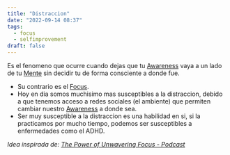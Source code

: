 ```yaml
---
title: "Distraccion"
date: "2022-09-14 08:37"
tags: 
  - focus
  - selfimprovement
draft: false
---
```

Es el fenomeno que ocurre cuando dejas que tu [Awareness](es/notes/Awareness.md) vaya a un lado de tu [Mente](es/notes/Mente.md) sin decidir tu de forma consciente a donde fue. 

- Su contrario es el [Focus](es/notes/Focus.md).
- Hoy en dia somos muchisimo mas susceptibles a la distraccion, debido a que tenemos acceso a redes sociales (el ambiente) que permiten cambiar nuestro [Awareness](es/notes/Awareness.md) a donde sea. 
- Ser muy susceptible a la distraccion es una habilidad en si, si la practicamos por mucho tiempo, podemos ser susceptibles a enfermedades como el ADHD.

*Idea inspirada de: [The Power of Unwavering Focus - Podcast](es/reference/The%20Power%20of%20Unwavering%20Focus%20-%20Podcast.md)*